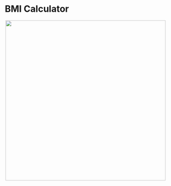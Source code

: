 # BMI Calculator

<p align="center">
    <img src="https://cdn.dribbble.com/userupload/20680349/file/original-6303b7e16a404ce294bc9bb532756b58.jpg?resize=800x600"
        height="500">
</p>
